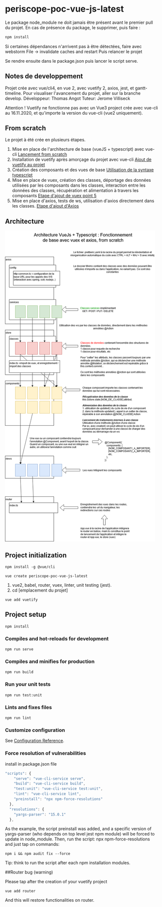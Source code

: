 # periscope-poc-vue-js-latest

Le package node_module ne doit jamais être présent avant le premier pull du projet. En cas
de présence du package, le supprimer, puis faire :
```bash
npm install
```
Si certaines dépendances n'arrivent pas à être détectées, faire avec webstorm
File -> invalidate caches and restart
Puis relancer le projet

Se rendre ensuite dans le package.json puis lancer le script serve.

## Notes de developpement
Projet crée avec vue/cli4, en vue 2, avec vuetify 2, axios, jest, et gantt-timeline.
Pour visualiser l'avancement du projet, aller sur la branche develop.
Développeur: Thomas Angot
Tuteur: Jerome Villiseck

Attention ! Vuetify ne fonctionne pas avec un Vue3 project crée avec vue-cli au 16.11.2020, et qu'importe la version du vue-cli (vue2 uniquement).

## From scratch

Le projet à été crée en plusieurs étapes.
1. Mise en place de l'architecture de base (vueJS + typescript) avec vue-cli
   [Lancement from scratch](./documentation/VueJsTypescriptFromScratchInitializationNewProject.pdf)
1. Installation de vuetify après amorçage du projet avec vue-cli
   [Ajout de vuetify au projet](./documentation/VuetifyAddingAtTheProject.pdf)
1. Création des composants et des vues de base
   [Utilisation de la syntaxe typescript](./documentation/VueJsTypescriptFromScratchInitializationNewProject.pdf)
1. Mise en place de vuex, création des classes, déportage des données utilisées par les composants dans les classes, interaction entre les données des classes, récupération et alimentation à travers les composants
   [Etape d'ajout de vuex point 5](./documentation/VueJsTypescriptFromScratchInitializationNewProject.pdf)
1. Mise en place d'axios, tests de ws, utilisation d'axios directement dans les classes.
   [Etape d'ajout d'Axios](./documentation/VueXiosAxios.pdf)

## Architecture

![Architecture de Base](./documentation/ArchitectureDeBase.png)

## Project initialization
```
npm install -g @vue/cli
```

```
vue create periscope-poc-vue-js-latest
```
1. vue2, babel, router, vuex, linter, unit testing (jest).
2. cd [emplacement du projet]

```
vue add vuetify
```

## Project setup
```
npm install
```

### Compiles and hot-reloads for development
```
npm run serve
```

### Compiles and minifies for production
```
npm run build
```

### Run your unit tests
```
npm run test:unit
```

### Lints and fixes files
```
npm run lint
```

### Customize configuration
See [Configuration Reference](https://cli.vuejs.org/config/).


### Force resolution of vulnerabilities
install in package.json file
```javascript
"scripts": {
    "serve": "vue-cli-service serve",
    "build": "vue-cli-service build",
    "test:unit": "vue-cli-service test:unit",
    "lint": "vue-cli-service lint",
    "preinstall": "npx npm-force-resolutions"
  },
  "resolutions": {
    "yargs-parser": "15.0.1"
  },
```
As the example, the script preinstall was added, and a specific version of yargs-parser (who depends on top level jest npm module)
will be forced to update in node_module.
Then, run the script: npx npm-force-resolutions
and just tap on commands:
```
npm i && npm audit fix --force
```
Tip: think to run the script after each npm installation modules.

##Router bug (warning)

Please tap after the creation of your vuetify project

```
vue add router
```

And this will restore functionalities on router.

